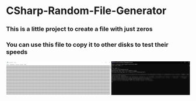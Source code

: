 # CSharp-Random-File-Generator
### This is a little project to create a file with just zeros
### You can use this file to copy it to other disks to test their speeds
![img](https://github.com/Tiegertropfen119-0001/CSharp-Random-File-Generator/blob/main/img.png)
